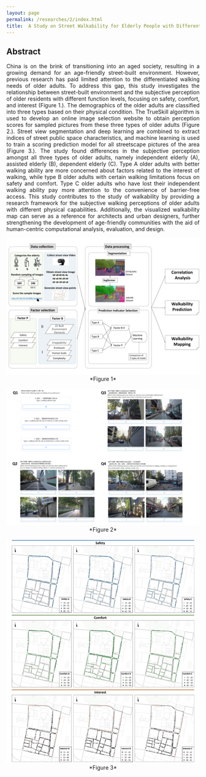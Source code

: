 ```yaml
---
layout: page
permalink: /researches/2/index.html
title:  A Study on Street Walkability for Elderly People with Different Mobility Abilities Combining Street View Image Recognition and Deep Learning
---
```


## Abstract

<p style="text-align: justify;"> 
China is on the brink of transitioning into an aged society, resulting in a growing demand for an age-friendly street-built environment. However, previous research has paid limited attention to the differentiated walking needs of older adults. To address this gap, this study investigates the relationship between street-built environment and the subjective perception of older residents with different function levels, focusing on safety, comfort, and interest (Figure 1.). The demographics of the older adults are classified into three types based on their physical condition. The TrueSkill algorithm is used to develop an online image selection website to obtain perception scores for sampled pictures from these three types of older adults (Figure 2.). Street view segmentation and deep learning are combined to extract indices of street public space characteristics, and machine learning is used to train a scoring prediction model for all streetscape pictures of the area (Figure 3.). The study found differences in the subjective perception amongst all three types of older adults, namely independent elderly (A), assisted elderly (B), dependent elderly (C). Type A older adults with better walking ability are more concerned about factors related to the interest of walking, while type B older adults with certain walking limitations focus on safety and comfort. Type C older adults who have lost their independent walking ability pay more attention to the convenience of barrier-free access. This study contributes to the study of walkability by providing a research framework for the subjective walking perceptions of older adults with different physical capabilities. Additionally, the visualized walkability map can serve as a reference for architects and urban designers, further strengthening the development of age-friendly communities with the aid of human-centric computational analysis, evaluation, and design.
</p>

<center>
<img src="/researches/2/b1.jpg">
*Figure 1*
<br><br>

<img src="/researches/2/b2.jpg">
*Figure 2*
<br><br>

<img src="/researches/2/b3.png">
*Figure 3*

</center>